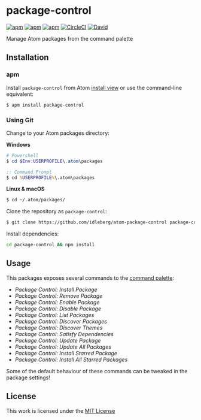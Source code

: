 # package-control

[![apm](https://flat.badgen.net/apm/license/package-control)](https://atom.io/packages/package-control)
[![apm](https://flat.badgen.net/apm/v/package-control)](https://atom.io/packages/package-control)
[![apm](https://flat.badgen.net/apm/dl/package-control)](https://atom.io/packages/package-control)
[![CircleCI](https://flat.badgen.net/circleci/github/idleberg/atom-package-control)](https://circleci.com/gh/idleberg/atom-package-control)
[![David](https://flat.badgen.net/david/dev/idleberg/atom-package-control)](https://david-dm.org/idleberg/atom-package-control?type=dev)

Manage Atom packages from the command palette

## Installation

### apm

Install `package-control` from Atom [install view](atom://settings-view/show-package?package=package-control) or use the command-line equivalent:

`$ apm install package-control`

### Using Git

Change to your Atom packages directory:

**Windows**

```powershell
# Powershell
$ cd $Env:USERPROFILE\.atom\packages
```

```cmd
:: Command Prompt
$ cd %USERPROFILE%\.atom\packages
```

**Linux & macOS**

```bash
$ cd ~/.atom/packages/
```

Clone the repository as `package-control`:

```bash
$ git clone https://github.com/idleberg/atom-package-control package-control
```

Install dependencies:

```bash
cd package-control && npm install
```

## Usage

This packages exposes several commands to the [command palette](https://flight-manual.atom.io/getting-started/sections/atom-basics/#command-palette):

- *Package Control: Install Package*
- *Package Control: Remove Package*
- *Package Control: Enable Package*
- *Package Control: Disable Package*
- *Package Control: List Packages*
- *Package Control: Discover Packages*
- *Package Control: Discover Themes*
- *Package Control: Satisfy Dependencies*
- *Package Control: Update Package*
- *Package Control: Update All Packages*
- *Package Control: Install Starred Package*
- *Package Control: Install All Starred Packages*

Some of the default behaviour of these commands can be tweaked in the package settings!

## License

This work is licensed under the [MIT License](LICENSE)
